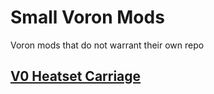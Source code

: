 # Small Voron Mods
Voron mods that do not warrant their own repo

## [V0 Heatset Carriage](/V0-Heatset-Carriage)

